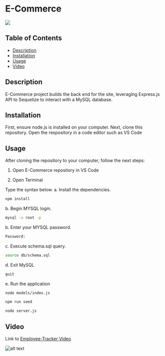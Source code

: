 # E-Commerce

<a href="https://choosealicense.com/licenses/mit" target="_blank"><img src="https://img.shields.io/badge/License-MIT-yellow.svg" /></a>

## Table of Contents

- [Description](#description)
- [Installation](#installation)
- [Usage](#usage)
- [Video](#video)

## Description

E-Commerce project builds the back end for the site, leveraging Express.js API to Sequelize to interact with a MySQL database.

## Installation

First, ensure node.js is installed on your computer. Next, clone this repository. Open the respository in a code editor such as VS Code

## Usage

After cloning the repository to your computer, follow the next steps:

1. Open E-Commerce repository in VS Code

2. Open Terminal

Type the syntax below.
a. Install the dependencies.

```bash
npm install
```

b. Begin MYSQL login.

```bash
mysql -u root -p
```

b. Enter your MYSQL password.

```bash
Password:
```

c. Execute schema.sql query.

```bash
source db/schema.sql
```

d. Exit MySQL

```bash
quit
```

e. Run the application

```bash
node models/index.js
```

```bash
npm run seed
```

```bash
node server.js
```

## Video

Link to [Employee-Tracker Video](https://drive.google.com/file/d/1vxH8DDKKsGLasg4-1c1563hiRuIElO32/view?usp=sharing)

![alt text](./Employee-Tracker.gif)
